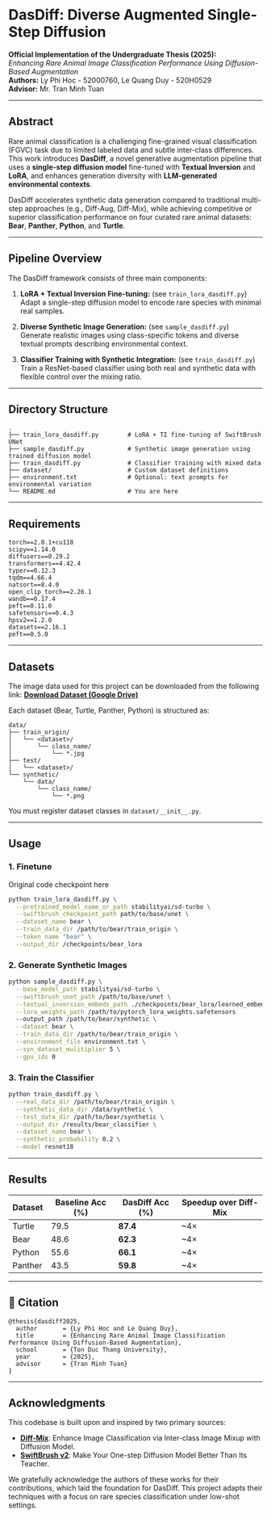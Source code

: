 # DasDiff: Diverse Augmented Single-Step Diffusion

**Official Implementation of the Undergraduate Thesis (2025):**  
*Enhancing Rare Animal Image Classification Performance Using Diffusion-Based Augmentation*  
**Authors:** Ly Phi Hoc - 52000760, Le Quang Duy - 520H0529  
**Advisor:** Mr. Tran Minh Tuan

---

## Abstract

Rare animal classification is a challenging fine-grained visual classification (FGVC) task due to limited labeled data and subtle inter-class differences. This work introduces **DasDiff**, a novel generative augmentation pipeline that uses a **single-step diffusion model** fine-tuned with **Textual Inversion** and **LoRA**, and enhances generation diversity with **LLM-generated environmental contexts**.

DasDiff accelerates synthetic data generation compared to traditional multi-step approaches (e.g., Diff-Aug, Diff-Mix), while achieving competitive or superior classification performance on four curated rare animal datasets: **Bear**, **Panther**, **Python**, and **Turtle**.

---

## Pipeline Overview

The DasDiff framework consists of three main components:

1. **LoRA + Textual Inversion Fine-tuning:** (see `train_lora_dasdiff.py`)  
   Adapt a single-step diffusion model to encode rare species with minimal real samples.

2. **Diverse Synthetic Image Generation:** (see `sample_dasdiff.py`)  
   Generate realistic images using class-specific tokens and diverse textual prompts describing environmental context.

3. **Classifier Training with Synthetic Integration:** (see `train_dasdiff.py`)  
   Train a ResNet-based classifier using both real and synthetic data with flexible control over the mixing ratio.

---

## Directory Structure

```
.
├── train_lora_dasdiff.py        # LoRA + TI fine-tuning of SwiftBrush UNet
├── sample_dasdiff.py            # Synthetic image generation using trained diffusion model
├── train_dasdiff.py             # Classifier training with mixed data
├── dataset/                     # Custom dataset definitions
├── environment.txt              # Optional: text prompts for environmental variation
└── README.md                    # You are here
```

---

## Requirements
```
torch==2.0.1+cu118
scipy==1.14.0
diffusers==0.29.2
transformers==4.42.4
typer==0.12.3
tqdm==4.66.4
natsort==8.4.0
open_clip_torch==2.26.1
wandb==0.17.4
peft==0.11.0
safetensors==0.4.3
hpsv2==1.2.0
datasets==2.16.1 
peft==0.5.0
```

---


## Datasets
The image data used for this project can be downloaded from the following link: 
[**Download Dataset (Google Drive)**](https://drive.google.com/file/d/1C2vdiTQOpMqZ4GXig2SKO8rE0rdJo8_B/view?usp=sharing)

Each dataset (Bear, Turtle, Panther, Python) is structured as:

```
data/
├── train_origin/
│   └── <dataset>/
│       └── class_name/
│           └── *.jpg
├── test/
│   └── <dataset>/
└── synthetic/
    └── data/
        └── class_name/
            └── *.png
```

You must register dataset classes in `dataset/__init__.py`.

---

## Usage

### 1. Finetune 

Original code checkpoint here

```bash
python train_lora_dasdiff.py \
  --pretrained_model_name_or_path stabilityai/sd-turbo \
  --swiftbrush_checkpoint_path path/to/base/unet \
  --dataset_name bear \
  --train_data_dir /path/to/bear/train_origin \
  --token_name "bear" \
  --output_dir /checkpoints/bear_lora
```

### 2. Generate Synthetic Images

```bash
python sample_dasdiff.py \
  --base_model_path stabilityai/sd-turbo \
  --swiftbrush_unet_path /path/to/base/unet \
  --textual_inversion_embeds_path ./checkpoints/bear_lora/learned_embeds.bin \
  --lora_weights_path /path/to/pytorch_lora_weights.safetensors
  --output_path /path/to/bear/synthetic \
  --dataset bear \
  --train_data_dir /path/to/bear/train_origin \
  --environment_file environment.txt \
  --syn_dataset_mulitiplier 5 \
  --gpu_ids 0
```

### 3. Train the Classifier

```bash
python train_dasdiff.py \
  --real_data_dir /path/to/bear/train_origin \
  --synthetic_data_dir /data/synthetic \
  --test_data_dir /path/to/bear/synthetic \
  --output_dir /results/bear_classifier \
  --dataset_name bear \
  --synthetic_probability 0.2 \
  --model resnet18
```

---

## Results

| Dataset  | Baseline Acc (%) | DasDiff Acc (%) | Speedup over Diff-Mix |
|----------|------------------|-----------------|------------------------|
| Turtle   | 79.5             | **87.4**        | ~4×                    |
| Bear     | 48.6             | **62.3**        | ~4×                    |
| Python   | 55.6             | **66.1**        | ~4×                    |
| Panther  | 43.5             | **59.8**        | ~4×                    |
---


## 🔮 Citation
```
@thesis{dasdiff2025,
  author       = {Ly Phi Hoc and Le Quang Duy},
  title        = {Enhancing Rare Animal Image Classification Performance Using Diffusion-Based Augmentation},
  school       = {Ton Duc Thang University},
  year         = {2025},
  advisor      = {Tran Minh Tuan}
}
```

---

## Acknowledgments

This codebase is built upon and inspired by two primary sources:

- [**Diff-Mix**](https://github.com/Zhicaiwww/Diff-Mix): Enhance Image Classification via Inter-class Image Mixup with Diffusion Model.
- [**SwiftBrush v2**](https://github.com/VinAIResearch/SwiftBrushV2):  Make Your One-step Diffusion Model Better Than Its Teacher.

We gratefully acknowledge the authors of these works for their contributions, which laid the foundation for DasDiff. This project adapts their techniques with a focus on rare species classification under low-shot settings.